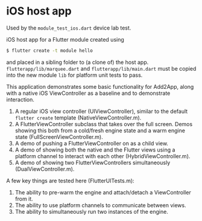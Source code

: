 # iOS host app

Used by the `module_test_ios.dart` device lab test.

iOS host app for a Flutter module created using
```sh
$ flutter create -t module hello
```
and placed in a sibling folder to (a clone of) the host app.
`flutterapp/lib/marquee.dart` and `flutterapp/lib/main.dart`
must be copied into the new module `lib` for platform unit tests
to pass.

This application demonstrates some basic functionality for Add2App,
along with a native iOS ViewController as a baseline and to demonstrate
interaction.

1. A regular iOS view controller (UIViewController), similar to the default
   `flutter create` template (NativeViewController.m).
1. A FlutterViewController subclass that takes over the full screen. Demos showing
   this both from a cold/fresh engine state and a warm engine state
   (FullScreenViewController.m).
1. A demo of pushing a FlutterViewController on as a child view.
1. A demo of showing both the native and the Flutter views using a platform
   channel to interact with each other (HybridViewController.m).
1. A demo of showing two FlutterViewControllers simultaneously
   (DualViewController.m).

A few key things are tested here (FlutterUITests.m):

1. The ability to pre-warm the engine and attach/detach a ViewController from
   it.
1. The ability to use platform channels to communicate between views.
1. The ability to simultaneously run two instances of the engine.

